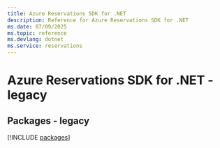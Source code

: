 ```yaml
---
title: Azure Reservations SDK for .NET
description: Reference for Azure Reservations SDK for .NET
ms.date: 07/09/2025
ms.topic: reference
ms.devlang: dotnet
ms.service: reservations
---
```

# Azure Reservations SDK for .NET - legacy
## Packages - legacy
[!INCLUDE [packages](reservations-index.md)]
